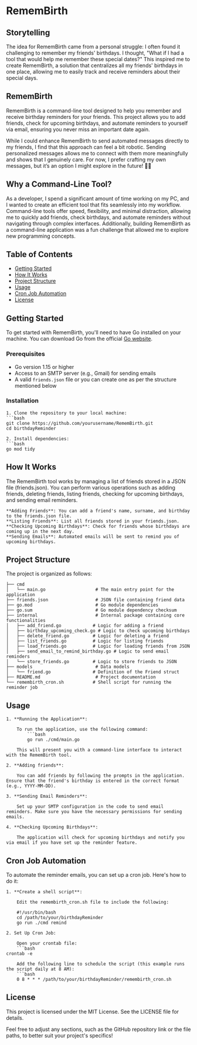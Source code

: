 # RememBirth

## Storytelling

The idea for RememBirth came from a personal struggle: I often found it challenging to remember my friends' birthdays. I thought, "What if I had a tool that would help me remember these special dates?" This inspired me to create RememBirth, a solution that centralizes all my friends' birthdays in one place, allowing me to easily track and receive reminders about their special days.

## RememBirth

RememBirth is a command-line tool designed to help you remember and receive birthday reminders for your friends. This project allows you to add friends, check for upcoming birthdays, and automate reminders to yourself via email, ensuring you never miss an important date again.

While I could enhance RememBirth to send automated messages directly to my friends, I find that this approach can feel a bit robotic. Sending personalized messages allows me to connect with them more meaningfully and shows that I genuinely care. For now, I prefer crafting my own messages, but it’s an option I might explore in the future! 🎉✨

## Why a Command-Line Tool?

As a developer, I spend a significant amount of time working on my PC, and I wanted to create an efficient tool that fits seamlessly into my workflow. Command-line tools offer speed, flexibility, and minimal distraction, allowing me to quickly add friends, check birthdays, and automate reminders without navigating through complex interfaces. Additionally, building RememBirth as a command-line application was a fun challenge that allowed me to explore new programming concepts.

## Table of Contents
- [Getting Started](#getting-started)
- [How It Works](#how-it-works)
- [Project Structure](#project-structure)
- [Usage](#usage)
- [Cron Job Automation](#cron-job-automation)
- [License](#license)

## Getting Started

To get started with RememBirth, you'll need to have Go installed on your machine. You can download Go from the official [Go website](https://golang.org/dl/).

### Prerequisites

- Go version 1.15 or higher
- Access to an SMTP server (e.g., Gmail) for sending emails
- A valid `friends.json` file or you can create one as per the structure mentioned below

### Installation

    1. Clone the repository to your local machine:
    ```bash
    git clone https://github.com/yourusername/RememBirth.git
    cd birthdayReminder

    2. Install dependencies:
    ```bash
    go mod tidy

## How It Works

The RememBirth tool works by managing a list of friends stored in a JSON file (friends.json). You can perform various operations such as adding friends, deleting friends, listing friends, checking for upcoming birthdays, and sending email reminders.

    **Adding Friends**: You can add a friend's name, surname, and birthday to the friends.json file.
    **Listing Friends**: List all friends stored in your friends.json.
    **Checking Upcoming Birthdays**: Check for friends whose birthdays are coming up in the next day.
    **Sending Emails**: Automated emails will be sent to remind you of upcoming birthdays.

## Project Structure

The project is organized as follows:
```
├── cmd
│   └── main.go                   # The main entry point for the application
├── friends.json                  # JSON file containing friend data
├── go.mod                        # Go module dependencies
├── go.sum                        # Go module dependency checksum
├── internal                      # Internal package containing core functionalities
│   ├── add_friend.go            # Logic for adding a friend
│   ├── birthday_upcoming_check.go # Logic to check upcoming birthdays
│   ├── delete_friend.go         # Logic for deleting a friend
│   ├── list_friends.go          # Logic for listing friends
│   ├── load_friends.go          # Logic for loading friends from JSON
│   ├── send_email_to_remind_birthday.go # Logic to send email reminders
│   └── store_friends.go         # Logic to store friends to JSON
├── models                        # Data models
│   └── friend.go                # Definition of the Friend struct
├── README.md                     # Project documentation
└── remembirth_cron.sh           # Shell script for running the reminder job
```
## Usage

    1. **Running the Application**:

        To run the application, use the following command:
            ```bash
            go run ./cmd/main.go

        This will present you with a command-line interface to interact with the RememBirth tool.

    2. **Adding friends**:

        You can add friends by following the prompts in the application. Ensure that the friend's birthday is entered in the correct format (e.g., YYYY-MM-DD).

    3. **Sending Email Reminders**:

        Set up your SMTP configuration in the code to send email reminders. Make sure you have the necessary permissions for sending emails.

    4. **Checking Upcoming Birthdays**:

        The application will check for upcoming birthdays and notify you via email if you have set up the reminder feature.

## Cron Job Automation

To automate the reminder emails, you can set up a cron job. Here's how to do it:

    1. **Create a shell script**:

        Edit the remembirth_cron.sh file to include the following:

        #!/usr/bin/bash
        cd /path/to/your/birthdayReminder
        go run ./cmd remind

    2. Set Up Cron Job:

        Open your crontab file:
        ```bash
    crontab -e

        Add the following line to schedule the script (this example runs the script daily at 8 AM):
        ```bash
        0 8 * * * /path/to/your/birthdayReminder/remembirth_cron.sh

## License

This project is licensed under the MIT License. See the LICENSE file for details.

Feel free to adjust any sections, such as the GitHub repository link or the file paths, to better suit your project's specifics!
